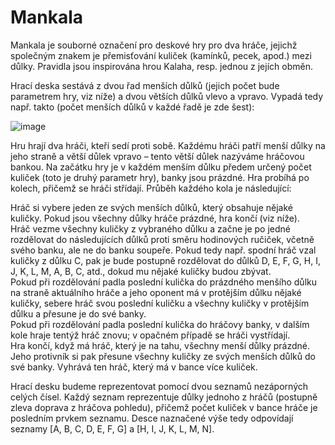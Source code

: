 # Mankala

Mankala je souborné označení pro deskové hry pro dva hráče, jejichž společným znakem je přemisťování kuliček (kamínků, pecek, apod.) mezi důlky. Pravidla jsou inspirována hrou Kalaha, resp. jednou z jejích obměn.  
  
Hrací deska sestává z dvou řad menších důlků (jejich počet bude parametrem hry, viz níže) a dvou větších důlků vlevo a vpravo. Vypadá tedy např. takto (počet menších důlků v každé řadě je zde šest):  
 
![image](https://user-images.githubusercontent.com/97029126/149747967-0d2c80b9-e152-48c8-9b9e-96f467d29500.png)
 
Hru hrají dva hráči, kteří sedí proti sobě. Každému hráči patří menší důlky na jeho straně a větší důlek vpravo – tento větší důlek nazýváme hráčovou bankou. Na začátku hry je v každém menším důlku předem určený počet kuliček (toto je druhý parametr hry), banky jsou prázdné. Hra probíhá po kolech, přičemž se hráči střídají. Průběh každého kola je následující:
  
Hráč si vybere jeden ze svých menších důlků, který obsahuje nějaké kuličky. Pokud jsou všechny důlky hráče prázdné, hra končí (viz níže).  
Hráč vezme všechny kuličky z vybraného důlku a začne je po jedné rozdělovat do následujících důlků proti směru hodinových ručiček, včetně svého banku, ale ne do banku soupeře. Pokud tedy např. spodní hráč vzal kuličky z důlku C, pak je bude postupně rozdělovat do důlků D, E, F, G, H, I, J, K, L, M, A, B, C, atd., dokud mu nějaké kuličky budou zbývat.  
Pokud při rozdělování padla poslední kulička do prázdného menšího důlku na straně aktuálního hráče a jeho oponent má v protějším důlku nějaké kuličky, sebere hráč svou poslední kuličku a všechny kuličky v protějším důlku a přesune je do své banky.  
Pokud při rozdělování padla poslední kulička do hráčovy banky, v dalším kole hraje tentýž hráč znovu; v opačném případě se hráči vystřídají.  
Hra končí, když má hráč, který je na tahu, všechny menší důlky prázdné. Jeho protivník si pak přesune všechny kuličky ze svých menších důlků do své banky. Vyhrává ten hráč, který má v bance více kuliček.  
  
Hrací desku budeme reprezentovat pomocí dvou seznamů nezáporných celých čísel. Každý seznam reprezentuje důlky jednoho z hráčů (postupně zleva doprava z hráčova pohledu), přičemž počet kuliček v bance hráče je posledním prvkem seznamu. Desce naznačené výše tedy odpovídají seznamy [A, B, C, D, E, F, G] a [H, I, J, K, L, M, N].  
